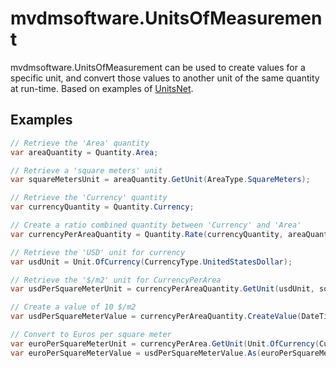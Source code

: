 ﻿# mvdmsoftware.UnitsOfMeasurement
mvdmsoftware.UnitsOfMeasurement can be used to create values for a specific unit, and convert those values to another unit of the same quantity at run-time.
Based on examples of [UnitsNet](https://github.com/angularsen/UnitsNet).

## Examples

``` csharp
// Retrieve the 'Area' quantity
var areaQuantity = Quantity.Area;

// Retrieve a 'square meters' unit
var squareMetersUnit = areaQuantity.GetUnit(AreaType.SquareMeters);

// Retrieve the 'Currency' quantity
var currencyQuantity = Quantity.Currency;

// Create a ratio combined quantity between 'Currency' and 'Area'
var currencyPerAreaQuantity = Quantity.Rate(currencyQuantity, areaQuantity);

// Retrieve the 'USD' unit for currency
var usdUnit = Unit.OfCurrency(CurrencyType.UnitedStatesDollar);

// Retrieve the '$/m2' unit for CurrencyPerArea
var usdPerSquareMeterUnit = currencyPerAreaQuantity.GetUnit(usdUnit, squareMetersUnit);

// Create a value of 10 $/m2
var usdPerSquareMeterValue = currencyPerAreaQuantity.CreateValue(DateTime.Now, 10, usdPerSquareMeterUnit);

// Convert to Euros per square meter
var euroPerSquareMeterUnit = currencyPerArea.GetUnit(Unit.OfCurrency(CurrencyType.Euro), squareMetersUnit);
var euroPerSquareMeterValue = usdPerSquareMeterValue.As(euroPerSquareMeterUnit);
```
